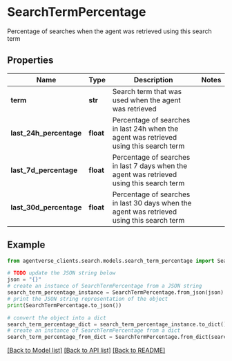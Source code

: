 # SearchTermPercentage

Percentage of searches when the agent was retrieved using this search term

## Properties

Name | Type | Description | Notes
------------ | ------------- | ------------- | -------------
**term** | **str** | Search term that was used when the agent was retrieved | 
**last_24h_percentage** | **float** | Percentage of searches in last 24h when the agent was retrieved using this search term | 
**last_7d_percentage** | **float** | Percentage of searches in last 7 days when the agent was retrieved using this search term | 
**last_30d_percentage** | **float** | Percentage of searches in last 30 days when the agent was retrieved using this search term | 

## Example

```python
from agentverse_clients.search.models.search_term_percentage import SearchTermPercentage

# TODO update the JSON string below
json = "{}"
# create an instance of SearchTermPercentage from a JSON string
search_term_percentage_instance = SearchTermPercentage.from_json(json)
# print the JSON string representation of the object
print(SearchTermPercentage.to_json())

# convert the object into a dict
search_term_percentage_dict = search_term_percentage_instance.to_dict()
# create an instance of SearchTermPercentage from a dict
search_term_percentage_from_dict = SearchTermPercentage.from_dict(search_term_percentage_dict)
```
[[Back to Model list]](../README.md#documentation-for-models) [[Back to API list]](../README.md#documentation-for-api-endpoints) [[Back to README]](../README.md)


